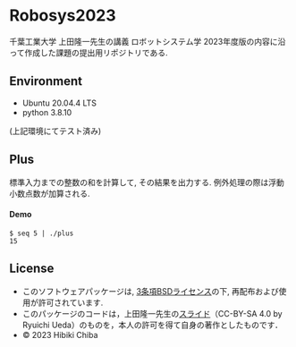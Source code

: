 # Robosys2023
千葉工業大学 上田隆一先生の講義 ロボットシステム学 2023年度版の内容に沿って作成した課題の提出用リポジトリである. 

## Environment
* Ubuntu 20.04.4 LTS
* python 3.8.10

(上記環境にてテスト済み)

## Plus
標準入力までの整数の和を計算して, その結果を出力する. 例外処理の際は浮動小数点数が加算される. 

#### Demo
```
$ seq 5 | ./plus  
15
```

## License
* このソフトウェアパッケージは, [3条項BSDライセンス](https://opensource.org/license/bsd-3-clause/)の下, 再配布および使用が許可されています. 
* このパッケージのコードは，上田隆一先生の[スライド](https://github.com/ryuichiueda/my_slides/tree/master/robosys_2022)（CC-BY-SA 4.0 by Ryuichi Ueda）のものを，本人の許可を得て自身の著作としたものです．
* © 2023 Hibiki Chiba
